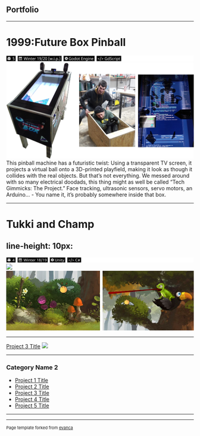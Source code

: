 <!DOCTYPE html>
<html>
<head>
<style>
div.a {
  line-height: normal;
}

div.b {
  line-height: 1.6;
}

div.c {
  line-height: 80%;
}

div.d {
  line-height: 200%;
}
</style>
</head>
<body>

## Portfolio

---
# 1999:Future Box Pinball
<img src="images/future_box_tags.jpg?raw=true"/>
<img src="images/future_box_thumbnail.jpg?raw=true"/>
This pinball machine has a futuristic twist: Using a transparent TV screen, it projects a virtual ball onto a 3D-printed playfield, making it look as though it collides with the real objects. But that’s not everything. We messed around with so many electrical doodads, this thing might as well be called “Tech Gimmicks: The Project.” Face tracking,  ultrasonic sensors, servo motors, an Arduino… - You name it, it’s probably somewhere inside that box. 

---
# Tukki and Champ
<h2>line-height: 10px:</h2>
<img src="images/tukki_and_champ_tags.jpg?raw=true"/>
<img src="images/tukki_and_champ_gameplay.gif?raw=true"/>
<img src="images/tukki_and_champ_thumbnails.jpg?raw=true"/>

---
[Project 3 Title](http://example.com/)
<img src="images/dummy_thumbnail.jpg?raw=true"/>

---

### Category Name 2

- [Project 1 Title](http://example.com/)
- [Project 2 Title](http://example.com/)
- [Project 3 Title](http://example.com/)
- [Project 4 Title](http://example.com/)
- [Project 5 Title](http://example.com/)

---




---
<p style="font-size:11px">Page template forked from <a href="https://github.com/evanca/quick-portfolio">evanca</a></p>
<!-- Remove above link if you don't want to attibute -->
